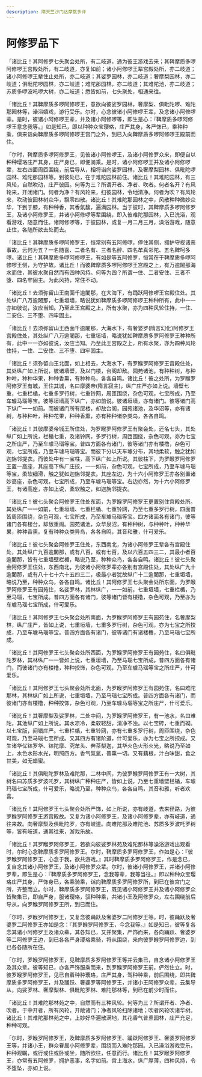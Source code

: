 ```yaml
---
description: 隋天竺沙门达摩笈多译
---
```


# 阿修罗品下

「诸比丘！其阿修罗七头聚会处所，有二岐道，通为彼王游戏去来；其鞞摩质多啰阿修啰王宫殿处所，有二岐道，亦复如前；诸小阿修啰王辈宫殿处所，亦二岐道；诸小阿修啰王辈住止处所，亦二岐道；其娑罗园林，亦二岐道；奢摩梨园林，亦二岐道；俱毗陀啰园林，亦二岐道；难陀那园林，亦二岐道；其难陀池，亦二岐道；苏质多啰波吒啰大树，亦二岐道；悉皆如前，七头聚处，相通来往。

「诸比丘！其鞞摩质多啰阿修啰王，意欲向彼娑罗园林，奢摩梨、俱毗陀啰、难陀那园林等，澡浴嬉戏，游行受乐。尔时，心念彼诸小阿修啰王辈，及念诸小阿修啰辈。是时，彼诸小阿修啰王辈，并及诸小阿修啰等，即生是心：『鞞摩质多啰阿修啰王意念我等。』如是知已，即以种种众宝璎珞，庄严其身，各严饰已，乘种种乘，俱来诣向鞞摩质多啰阿修啰王宫门之外，到已入向鞞摩质多啰阿修啰王殿前而住。

「尔时，鞞摩质多啰阿修罗王，见彼诸小阿修啰王，及诸小阿修罗众来，即便自以种种璎珞庄严其身，庄严身已，即便骑乘。是时，诸小阿修啰王并及诸小阿修啰辈，左右四面周匝围绕，前后导从，相将诣向娑罗园林，及奢摩梨园林、俱毗陀啰园林、难陀那园林等。到彼处已，在于难陀园林前住。诸比丘！其难陀园林，有三风轮，自然吹动，庄严彼园。何等为三？所谓开者、净者、吹者。何者名开？有风轮来，开闭诸门。何者为净？有风轮来，扫彼园林，令地清净。何者为吹？有风轮来，吹动彼园林树众华，飘零四散。诸比丘！其难陀那园林之中，风散种种微妙众华，下到于膝，有种种香，其香氛馥，遍满园林。当于彼时，其鞞摩质多啰阿修罗王，及诸小阿修罗王，并诸小阿修啰等辈围绕，即入彼难陀那园林，入已洗浴，观看游戏，随意而住。诸阿修啰等，于彼园林，或复一月二月三月，澡浴游戏，随意止住，各随所欲去处而去。

「诸比丘！其鞞摩质多啰阿修罗王，恒常别有五阿修啰，停住其侧，拥护守视诸恶事故。云何为五？一名随喜、二者名有、三者名醉、四名牟真邻陀、五名鞞呵多啰。诸比丘！其鞞摩质多啰阿修啰王，有如是等五阿修罗，恒常在于鞞摩质多啰阿修啰王侧，为守护故。诸比丘！而彼鞞摩质多啰阿修啰王宫殿之上，有万逾闍那海水而住，其彼水聚自然而有四种风持。何等为四？所谓一住、二者安住、三者不堕、四名牢固主。为此风持，常住不动。

「诸比丘！去须弥留山王南面千逾闍那，在大海下，有踊跃阿修啰王宫殿住处。其处纵广八万逾闍那，七重垣墙，略说犹如鞞摩质多啰阿修啰王种种所有，此中一一亦如彼说，汝应当知。乃至此王宫殿之上，所有水聚，亦为四种风轮住持，一住、二安住、三不堕、四牢固主。

「诸比丘！去须弥留山王西面千逾闍那，大海水下，有奢婆罗(隋言幻化)阿修罗王宫殿住处，其处纵广八万逾闍那，七重垣墙，略说犹如鞞摩质多罗阿修罗王种种所有，此中一一亦如彼说，汝应当知。乃至此王宫殿之上，所有水聚，亦为四种风轮住持，一住、二安住、三不堕、四牢固主。

「诸比丘！须弥留山王北面，如上相去，大海水下，有罗睺罗阿修罗王宫殿住处，其处纵广如上所说，彼诸墙壁，及以门楼，台阁却敌。园苑诸池，有种种树，与种种叶，种种华果，种种香熏，有种种鸟，各各自鸣。诸比丘！彼之处所，为罗睺罗阿修罗王有城，王住其城，名曰摩婆帝(隋言寂主)，纵广庄严亦如上说。墙壁七重，七重栏楯，七重多罗行树，七重铃网，周匝围绕，杂色可观，七宝所成，乃至车璩马瑙等宝。彼等垣墙高下纵广，亦如前说。彼诸垣墙，亦有诸门。彼等诸门高下纵广一一如前。而彼诸门所有层楼，却敌台阁，园苑诸池，及华沼等，亦有诸树，与种种叶，种种花果，种种香熏，亦有种种诸杂类鸟，各各自鸣。

「诸比丘！其彼摩婆帝城王所住处，为罗睺罗阿修罗王有聚会处，还名七头，其处纵广如上所说，栏楯七重，及诸铃网，多罗行树，周匝围绕，杂色可观，亦为七宝之所庄严，乃至车璩马瑙等宝。普四方面各有诸门，彼等诸门亦有楼橹，杂色可观，七宝所成，乃至车璩马瑙等宝。而彼下分以天车璩分布，其地柔软，触之犹如迦旃邻提衣。而彼处中有一宝柱，高下纵广如上所说。其彼柱下，为罗睺罗阿修罗王置一高座，其座高下纵广庄挍，一一如前，杂色可观，七宝所成，乃至车璩马瑙等宝，柔软细滑，触之犹如迦旃邻提衣。其座左边，为十六小阿修罗王亦各别置诸妙高座，杂色可观，七宝所成，乃至车璩马瑙等宝。右边亦然，为十六小阿修罗王，有诸高座，亦如上说，柔软触之，如迦旃邻提衣。

「诸比丘！彼七头聚会阿修罗王住处东面，为罗睺罗阿修罗王更置别住宫殿处所。其处纵广一一如前，七重垣墙、七重栏楯、七重铃网，乃至七重多罗行树，四面普皆周匝围绕，杂色可观，七宝所成，乃至车璩马瑙等宝。四方诸面各有诸门，彼等诸门各有楼台，却敌重阁。园苑诸池，众华泉沼，有种种树，与种种叶，种种华果，种种香熏。复有种种众类异鸟，各各自鸣，其音和雅，什可爱乐。

「诸比丘！彼七头聚会阿修罗王住处，东西南北，为诸小阿修罗王辈各有宫殿住处，其处纵广九百逾闍那，或有八百，或有七百，及以六百五四三二，其最小者百逾闍那，皆有七重墙壁栏楯，略说乃至，种种众鸟，各各自鸣。诸比丘！彼七头聚会阿修罗王住处，东西南北，为彼诸小阿修罗辈亦各别有宫殿住处，其处纵广九十逾闍那，或有八十七十六十五四三二，极最小者犹故纵广十二逾闍那，七重垣墙，略说乃至，种种众鸟，各各自鸣。诸比丘！其阿修罗王七头聚会处所东面，为罗睺罗阿修罗王有园苑住，名娑罗林，其林纵广，一一如前，七重垣墙，七重栏楯，乃至马瑙，七宝所成。普四方面各有诸门，彼等诸门皆有楼橹，杂色可观，乃至亦为车璩马瑙七宝所成，什可爱乐。

「诸比丘！其阿修罗王七头聚会处所南面，为罗睺罗阿修罗王有园苑住，名奢摩梨林，纵广庄严，皆如上说，七重垣墙，七重多罗行树，杂色可观，亦为七宝之所挍成，乃至车璩马瑙等宝。普四方面各有诸门，彼等诸门有诸楼橹，乃至马瑙七宝所成。

「诸比丘！其阿修罗王七头聚会处所西面，为罗睺罗阿修罗王有园苑住，名曰俱毗陀罗林，其林纵广一一皆如上说，七重垣墙，乃至马瑙七宝所成。普四方面各有诸门，而彼诸门亦有楼橹，种种挍饰，杂色可观，乃至车璩马瑙等宝之所庄严，什可爱乐。

「诸比丘！其阿修罗王七头聚会处所北面，为罗睺罗阿修罗王有园苑住，名曰难陀那林，其林纵广如上所说，七重垣墙，乃至马瑙七宝所成。普四方面各有诸门，而彼诸门亦有楼橹，种种挍饰，杂色可观，乃至车璩马瑙等宝之所庄严，什可爱乐。

「诸比丘！其奢摩梨及娑罗林，二处中间，为罗睺罗阿修罗王，有一池水，名曰难陀，其池纵广如上所说。其水凉冷，柔软轻甜，清净不浊。以七宝砖，七重而砌。以七宝版，间错庄严。七重栏楯，七重铃网，亦有七重多罗行树，周匝围绕，杂色可观，乃至马瑙七宝所成。又其四方有诸阶道，什可爱乐，亦为七宝之所挍成。又生诸华优钵罗华、钵陀摩、究牟头、奔茶梨迦，其华火色火形火光，略说乃至如上，水色水形水光，明照四方。香气氛氲，普熏一切。又有藕根，汁白味甜，食之甘美，如无蜡蜜。

「诸比丘！其俱毗陀罗林及难陀那，二林中间，为彼罗睺罗阿修罗王有一大树，其树名曰苏质多罗波吒罗，其树纵广种种庄严，皆如上说，乃至七重墙壁栏楯，车璩玛瑙七宝所成，什可爱乐，略说乃至，种种众鸟，各各自鸣，其音和雅，听者欢喜。

「诸比丘！其阿修罗王七头聚会处所严饰，如上所说，亦有岐道，去来径路，为彼罗睺罗阿修罗王游宫殿故。又复为诸小阿修罗王，及诸小阿修罗辈，亦有岐道，通往来故。向奢摩梨及俱毗陀罗，亦有岐道。向难陀那及难陀池、苏质多罗波吒罗树等，皆有岐道，通其往来，游戏乐故。

「诸比丘！其罗睺罗阿修罗王，若欲向彼娑罗林苑及难陀那林等澡浴游戏出观看时，尔时心念鞞摩质多罗阿修罗王。尔时，鞞摩质多罗阿修罗王，作如是心：『彼罗睺罗阿修罗王，心念于我，欲共游戏。』其时鞞摩质多罗阿修罗王，作是念已，复自念其诸小阿修罗王，及诸小阿修罗众辈。尔时，彼诸小阿修罗王，并诸小阿修罗辈，即生是心：『鞞摩质多罗阿修罗王，念我等辈，我等当往。』即以种种众宝璎珞庄严其身，严饰身已，各乘骑乘，诣向鞞摩质多罗阿修罗所，到已在彼宫门之所，齐整而立。尔时，鞞摩质多罗阿修罗王，既见诸小阿修罗王并及诸小阿修罗众皆聚集已，即自严身，服诸璎珞，驭种种乘，共诸小王及阿修罗众，左右围绕前后导从，向罗睺罗阿修罗王所，到已而住。

「尔时，罗睺罗阿修罗王，又复念彼踊跃及奢婆罗二阿修罗王等。时，彼踊跃及奢婆罗二阿修罗王亦如是念：『其罗睺罗阿修罗王，今念我等。』如是知已，彼等复各念其诸小阿修罗王及诸众辈，其各知已，又并聚集，严饰而来，各向踊跃、奢婆罗等二阿修罗王边，到已各各严身璎珞乘骑，将从围绕，来向彼罗睺罗阿修罗边，到已各各随所在住。

「尔时，罗睺罗阿修罗王，见鞞摩质多罗阿修罗王等并云集已，自念诸小阿修罗王及其众辈。彼等知已，亦各严饰服乘而来，到罗睺罗阿修罗王前，俨然住立。时，彼罗睺罗阿修罗王，见已自着种种璎珞，庄严其身，驾种种乘，前后围绕，即共鞞摩质多罗阿修罗王，并及踊跃、奢婆罗等阿修罗王，并诸小王阿修罗众辈，云集导从，向娑罗林、奢摩梨林、俱毗陀罗林、难陀那林等，到已在前少时而住。

「诸比丘！其难陀那林苑之中，自然而有三种风轮。何等为三？所谓开者、净者、吹者。于中开者，所有风轮，开敞诸门；净者风轮扫除诸地；吹者风轮吹诸华树。诸比丘！其难陀那林苑之中，上妙好华遍散满地，其花香气普熏园林，庄严充足，种种可观。

「尔时，罗睺罗阿修罗王，及鞞摩质多罗阿修罗王、踊跃阿修罗王、奢婆罗阿修罗王等，并诸小王，群众眷属小阿修罗辈，围绕而入难陀那园。入已澡浴游戏受乐，种种观瞩，或行或住或卧或坐，随所欲往，任意而行。诸比丘！其罗睺罗阿修罗王，亦常有五阿修罗，拥护恶事，名字如前。宫上海水，纵广厚薄，四种风持，令不堕坠，亦如上说。
